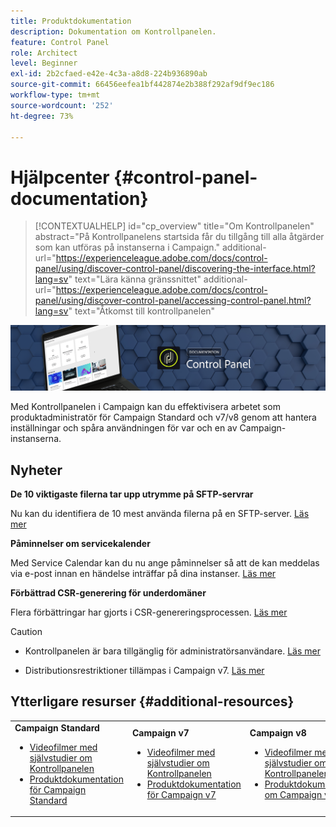 ```yaml
---
title: Produktdokumentation
description: Dokumentation om Kontrollpanelen.
feature: Control Panel
role: Architect
level: Beginner
exl-id: 2b2cfaed-e42e-4c3a-a8d8-224b936890ab
source-git-commit: 66456eefea1bf442874e2b388f292af9df9ec186
workflow-type: tm+mt
source-wordcount: '252'
ht-degree: 73%

---
```


# Hjälpcenter {#control-panel-documentation}

>[!CONTEXTUALHELP]
>id="cp_overview"
>title="Om Kontrollpanelen"
>abstract="På Kontrollpanelens startsida får du tillgång till alla åtgärder som kan utföras på instanserna i Campaign."
>additional-url="https://experienceleague.adobe.com/docs/control-panel/using/discover-control-panel/discovering-the-interface.html?lang=sv" text="Lära känna gränssnittet"
>additional-url="https://experienceleague.adobe.com/docs/control-panel/using/discover-control-panel/accessing-control-panel.html?lang=sv" text="Åtkomst till kontrollpanelen"

![](assets/do-not-localize/banner.png)

Med Kontrollpanelen i Campaign kan du effektivisera arbetet som produktadministratör för Campaign Standard och v7/v8 genom att hantera inställningar och spåra användningen för var och en av Campaign-instanserna.

## Nyheter

**De 10 viktigaste filerna tar upp utrymme på SFTP-servrar**

Nu kan du identifiera de 10 mest använda filerna på en SFTP-server. [Läs mer](sftp/using/sftp-storage-management.md)


**Påminnelser om servicekalender**

Med Service Calendar kan du nu ange påminnelser så att de kan meddelas via e-post innan en händelse inträffar på dina instanser. [Läs mer](instances-settings/using/external-accounts.md)

**Förbättrad CSR-generering för underdomäner**

Flera förbättringar har gjorts i CSR-genereringsprocessen. [Läs mer](subdomains-certificates/using/renewing-subdomain-certificate.md)


>[!CAUTION]
>
>* Kontrollpanelen är bara tillgänglig för administratörsanvändare. [Läs mer](https://experienceleague.adobe.com/docs/control-panel/using/discover-control-panel/managing-permissions.html?lang=sv#discover-control-panel)
>
>* Distributionsrestriktioner tillämpas i Campaign v7. [Läs mer](faq.md#v7-restrictions)


## Ytterligare resurser {#additional-resources}

<table>
    <tr>
        <td><b>Campaign Standard</b><br/>
        <ul>
            <li><a href="https://experienceleague.adobe.com/docs/campaign-standard-learn/control-panel/control-panel-overview.html?lang=sv">Videofilmer med självstudier om Kontrollpanelen</a></li>
            <li><a href="https://experienceleague.adobe.com/docs/campaign-standard/using/campaign-standard-home.html?lang=sv">Produktdokumentation för Campaign Standard</a></li>
        </ul>
        </td>
        <td><b>Campaign v7</b><br/>
        <ul>
            <li><a href="https://experienceleague.adobe.com/docs/campaign-classic-learn/control-panel/control-panel-overview.html?lang=sv">Videofilmer med självstudier om Kontrollpanelen</a></li>
            <li><a href="https://experienceleague.adobe.com/docs/campaign-classic/using/campaign-classic-home.html?lang=sv">Produktdokumentation för Campaign v7</a></li>
        </ul>
        </td>
        <td><b>Campaign v8</b><br/>
        <ul>
            <li><a href="https://experienceleague.adobe.com/docs/campaign-learn/control-panel/control-panel-overview.html?lang=sv">Videofilmer med självstudier om Kontrollpanelen</a></li>
            <li><a href="https://experienceleague.adobe.com/docs/campaign/campaign-v8/campaign-home.html?lang=sv">Produktdokumentation om Campaign v8</a></li>
        </ul>
        </td>
    </tr>
</table>
